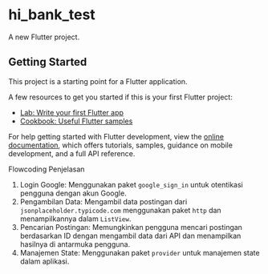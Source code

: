 # hi_bank_test

A new Flutter project.

## Getting Started

This project is a starting point for a Flutter application.

A few resources to get you started if this is your first Flutter project:

- [Lab: Write your first Flutter app](https://docs.flutter.dev/get-started/codelab)
- [Cookbook: Useful Flutter samples](https://docs.flutter.dev/cookbook)

For help getting started with Flutter development, view the
[online documentation](https://docs.flutter.dev/), which offers tutorials,
samples, guidance on mobile development, and a full API reference.

Flowcoding Penjelasan

1. Login Google: Menggunakan paket `google_sign_in` untuk otentikasi pengguna dengan akun Google.
2. Pengambilan Data: Mengambil data postingan dari `jsonplaceholder.typicode.com` menggunakan paket `http` dan menampilkannya dalam `ListView`.
3. Pencarian Postingan: Memungkinkan pengguna mencari postingan berdasarkan ID dengan mengambil data dari API dan menampilkan hasilnya di antarmuka pengguna.
4. Manajemen State: Menggunakan paket `provider` untuk manajemen state dalam aplikasi.